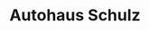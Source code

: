 ---
title: "Autohaus Schulz"
url: /hagenow/autohaus-schulz-sudenhofer-strasse/
shop: Autowerkstatt
---